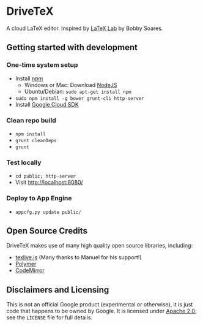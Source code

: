 # DriveTeX
A cloud LaTeX editor. Inspired by [LaTeX Lab][1] by Bobby Soares.

[1]: https://code.google.com/p/latex-lab/

## Getting started with development

### One-time system setup

* Install [npm](https://docs.npmjs.com/getting-started/installing-node)
    * Windows or Mac: Download [NodeJS](https://nodejs.org/download/)
    * Ubuntu/Debian: `sudo apt-get install npm`
* `sudo npm install -g bower grunt-cli http-server`
* Install [Google Cloud SDK](https://cloud.google.com/sdk/)

### Clean repo build

* `npm install`
* `grunt cleanDeps`
* `grunt`

### Test locally

* `cd public; http-server`
* Visit <http://localhost:8080/>

### Deploy to App Engine

* `appcfg.py update public/`


## Open Source Credits
DriveTeX makes use of many high quality open source libraries, including:

* [texlive.js](https://github.com/manuels/texlive.js) (Many thanks to Manuel for his support!)
* [Polymer](https://www.polymer-project.org/)
* [CodeMirror](https://codemirror.net/)


## Disclaimers and Licensing
This is not an official Google product (experimental or otherwise), it is just code that happens to
be owned by Google. It is licensed under
[Apache 2.0](http://www.apache.org/licenses/LICENSE-2.0.txt);
see the `LICENSE` file for full details.
